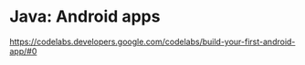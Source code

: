 # Java: Android apps

https://codelabs.developers.google.com/codelabs/build-your-first-android-app/#0

